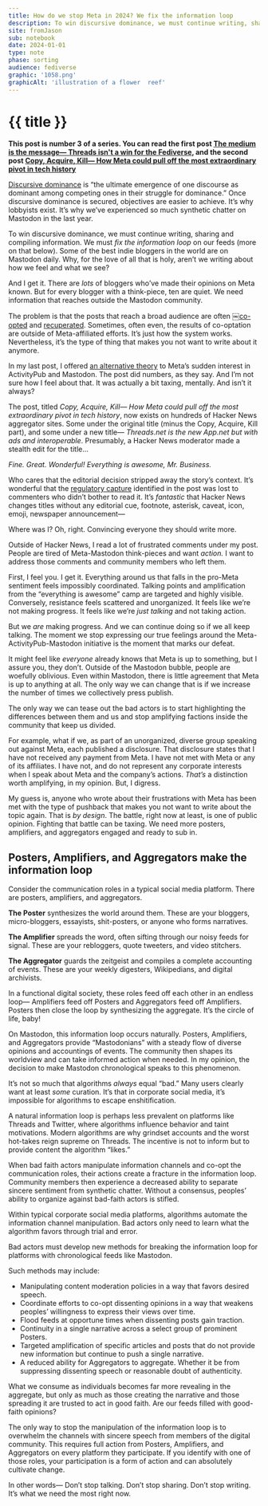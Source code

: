 ```yaml
---
title: How do we stop Meta in 2024? We fix the information loop
description: To win discursive dominance, we must continue writing, sharing, and compiling information.
site: fromJason
sub: notebook
date: 2024-01-01
type: note
phase: sorting
audience: fediverse
graphic: '1058.png'
graphicAlt: 'illustration of a flower ￼reef'
---
```

# {{ title }}

**This post is number 3 of a series. You can read the first post [The medium is the message— Threads isn't a win for the Fediverse](https://fromjason.xyz/p/notebook/the-medium-is-the-message-threads-isn-t-a-win-for-the-fediverse/), and the second post [Copy, Acquire, Kill— How Meta could pull off the most extraordinary pivot in tech history](https://fromjason.xyz/p/notebook/copy-acquire-kill-how-meta-could-pull-off-the-most-extraordinary-pivot-in-tech-history/)**

[Discursive dominance](https://en.wikipedia.org/wiki/Discursive_dominance) is “the ultimate emergence of one discourse as dominant among competing ones in their struggle for dominance.” Once discursive dominance is secured, objectives are easier to achieve. It’s why lobbyists exist. It’s why we’ve experienced so much synthetic chatter on Mastodon in the last year. 

To win discursive dominance, we must continue writing, sharing and compiling information. We must *fix the information loop* on our feeds (more on that below). Some of the best indie bloggers in the world are on Mastodon daily. Why, for the love of all that is holy, aren’t we writing about how we feel and what we see?

And I get it. There are *lots* of bloggers who’ve made their opinions on Meta known. But for every blogger with a think-piece, ten are quiet. We need information that reaches outside the Mastodon community. 

The problem is that the posts that reach a broad audience are often ￼[co-opted](https://en.wikipedia.org/wiki/Co-option) and [recuperated](https://en.wikipedia.org/wiki/Recuperation_(politics)). Sometimes, often even, the results of co-optation are outside of Meta-affiliated efforts. It’s just how the system works. Nevertheless, it’s the type of thing that makes you not want to write about it anymore.

In my last post, I offered [an alternative theory](https://www.fromjason.xyz/p/notebook/copy-acquire-kill-how-meta-could-pull-off-the-most-extraordinary-pivot-in-tech-history/) to Meta’s sudden interest in ActivityPub and Mastodon. The post did numbers, as they say. And I’m not sure how I feel about that. It was actually a bit taxing, mentally. And isn’t it always?

The post, titled *Copy, Acquire, Kill— How Meta could pull off the most extraordinary pivot in tech history*, now exists on hundreds of Hacker News aggregator sites. Some under the original title (minus the Copy, Acquire, Kill part), and some under a new title— *Threads\.net is the new App\.net but with ads and interoperable*. Presumably, a Hacker News moderator made a stealth edit for the title... 

*Fine. Great. Wonderful! Everything is awesome, Mr. Business.*

Who cares that the editorial decision stripped away the story’s context. It’s wonderful that the [regulatory capture](https://www.forbes.com/sites/joetoscano1/2023/06/06/new-report-exposes-facebooks-lobbying-behavior-to-influence-government-and-define-regulation/?sh=eea144b5b8ae) identified in the post was lost to commenters who didn’t bother to read it. It’s *fantastic* that Hacker News changes titles without any editorial cue, footnote, asterisk, caveat, icon, emoji, newspaper announcement—

Where was I? Oh, right. Convincing everyone they should write more. 

Outside of Hacker News, I read a lot of frustrated comments under my post. People are tired of Meta-Mastodon think-pieces and want *action.* I want to address those comments and community members who left them.

First, I feel you. I get it. Everything around us that falls in the pro-Meta sentiment feels impossibly coordinated. Talking points and amplification from the “everything is awesome” camp are targeted and highly visible. Conversely, resistance feels scattered and unorganized. It feels like we’re not making progress. It feels like we’re *just talking* and not taking action.

But we *are* making progress. And we can continue doing so if we all keep talking. The moment we stop expressing our true feelings around the Meta-ActivityPub-Mastodon initiative is the moment that marks our defeat. 

It might feel like *everyone* already knows that Meta is up to something, but I assure you, they don’t. Outside of the Mastodon bubble, people are woefully oblivious. Even within Mastodon, there is little agreement that Meta is up to anything at all. The only way we can change that is if we increase the number of times we collectively press publish. 

The only way we can tease out the bad actors is to start highlighting the differences between them and us and stop amplifying factions inside the community that keep us divided. 

For example, what if we, as part of an unorganized, diverse group speaking out against Meta, each published a disclosure. That disclosure states that I have not received any payment from Meta. I have not met with Meta or any of its affiliates. I have not, and do not represent any corporate interests when I speak about Meta and the company’s actions. *That’s* a distinction worth amplifying, in my opinion. But, I digress. 

My guess is, anyone who wrote about their frustrations with Meta has been met with the type of pushback that makes you not want to write about the topic again. That is *by design*. The battle, right now at least, is one of public opinion. Fighting that battle can be taxing. We need more posters, amplifiers, and aggregators engaged and ready to sub in. 

## Posters, Amplifiers, and Aggregators make the information loop

Consider the communication roles in a typical social media platform. There are posters, amplifiers, and aggregators.

**The Poster** synthesizes the world around them. These are your bloggers, micro-bloggers, essayists, shit-posters, or anyone who forms narratives. 

**The Amplifier** spreads the word, often sifting through our noisy feeds for signal. These are your rebloggers, quote tweeters, and video stitchers. 

**The Aggregator** guards the zeitgeist and compiles a complete accounting of events. These are your weekly digesters, Wikipedians, and digital archivists. 

In a functional digital society, these roles feed off each other in an endless loop— Amplifiers feed off Posters and Aggregators feed off Amplifiers. Posters then close the loop by synthesizing the aggregate. It’s the circle of life, baby!

On Mastodon, this information loop occurs naturally. Posters, Amplifiers, and Aggregators provide “Mastodonians” with a steady flow of diverse opinions and accountings of events. The community then shapes its worldview and can take informed action when needed. In my opinion, the decision to make Mastodon chronological speaks to this phenomenon. 

It’s not so much that algorithms *always* equal “bad.” Many users clearly want at least *some* curation. It’s that in corporate social media, it’s impossible for algorithms to escape enshitification. 

A natural information loop is perhaps less prevalent on platforms like Threads and Twitter, where algorithms influence behavior and taint motivations. Modern algorithms are why grindset accounts and the worst hot-takes reign supreme on Threads. The incentive is not to inform but to provide content the algorithm “likes.” 

When bad faith actors manipulate information channels and co-opt the communication roles, their actions create a fracture in the information loop. Community members then experience a decreased ability to separate sincere sentiment from synthetic chatter. Without a consensus, peoples’ ability to organize against bad-faith actors is stifled.

Within typical corporate social media platforms, algorithms automate the information channel manipulation. Bad actors only need to learn what the algorithm favors through trial and error. 

Bad actors must develop new methods for breaking the information loop for platforms with chronological feeds like Mastodon. 

Such methods may include:

- Manipulating content moderation policies in a way that favors desired speech. 
- Coordinate efforts to co-opt dissenting opinions in a way that weakens peoples’ willingness to express their views over time.
- Flood feeds at opportune times when dissenting posts gain traction.
- Continuity in a single narrative across a select group of prominent Posters. 
- Targeted amplification of specific articles and posts that do not provide new information but continue to push a single narrative. 
- A reduced ability for Aggregators to aggregate. Whether it be from suppressing dissenting speech or reasonable doubt of authenticity. 

What we consume as individuals becomes far more revealing in the aggregate, but only as much as those creating the narrative and those spreading it are trusted to act in good faith. Are our feeds filled with good-faith opinions? 

The only way to stop the manipulation of the information loop is to overwhelm the channels with sincere speech from members of the digital community. This requires full action from Posters, Amplifiers, and Aggregators on every platform they participate. If you identify with one of those roles, your participation is a form of action and can absolutely cultivate change.

In other words— Don’t stop talking. Don’t stop sharing. Don’t stop writing. It’s what we need the most right now.
